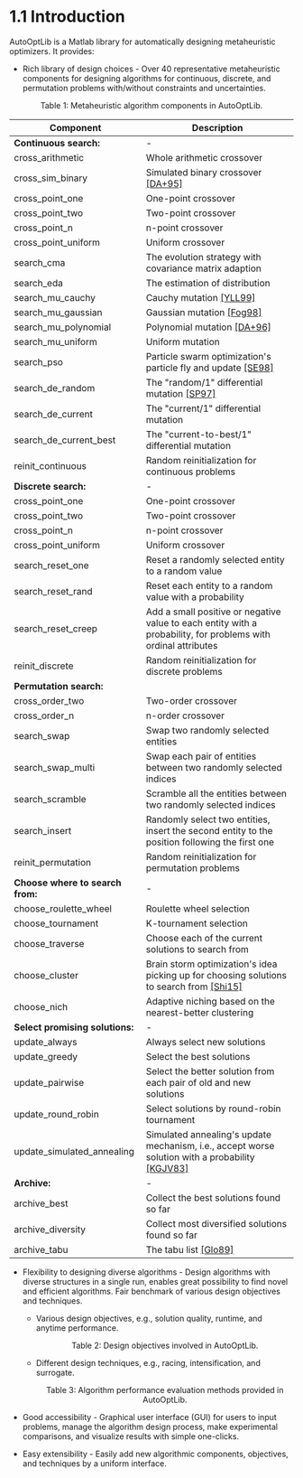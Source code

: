 # 1.1 Introduction

AutoOptLib is a Matlab library for automatically designing metaheuristic optimizers. It provides:
+ Rich library of design choices - Over 40 representative metaheuristic components for designing algorithms for continuous, discrete, and permutation problems with/without constraints and uncertainties.

<a name="table1"></a>
<div style="text-align: center;">Table 1: Metaheuristic algorithm components in AutoOptLib.</div>

| Component                        | Description                                                                                                                      |
|----------------------------------|----------------------------------------------------------------------------------------------------------------------------------|
| **Continuous search:**           | -                                                                                                                                |
| cross\_arithmetic                | Whole arithmetic crossover                                                                                                       |
| cross\_sim\_binary               | Simulated binary crossover [[DA+95]](../References/ref.html#DA+95)                                                               |
| cross\_point\_one                | One-point crossover                                                                                                              |
| cross\_point\_two                | Two-point crossover                                                                                                              |
| cross\_point\_n                  | n-point crossover                                                                                                                |
| cross\_point\_uniform            | Uniform crossover                                                                                                                |
| search\_cma                      | The evolution strategy with covariance matrix adaption                                                                           |
| search\_eda                      | The estimation of distribution                                                                                                   |
| search\_mu\_cauchy               | Cauchy mutation   [[YLL99]](../References/ref.html#YLL99)                                                                        |
| search\_mu\_gaussian             | Gaussian mutation [[Fog98]](../References/ref.html#Fog98)                                                                        |
| search\_mu\_polynomial           | Polynomial mutation [[DA+96]](../References/ref.html#DA+96)                                                                      |
| search\_mu\_uniform              | Uniform mutation                                                                                                                 |
| search\_pso                      | Particle swarm optimization's particle fly and update [[SE98]](../References/ref.html#SE98)                                      |
| search\_de\_random               | The "random/1" differential mutation    [[SP97]](../References/ref.html#SP97)                                                    |
| search\_de\_current              | The "current/1" differential mutation                                                                                            |
| search\_de\_current\_best        | The "current-to-best/1" differential mutation                                                                                    |
| reinit\_continuous               | Random reinitialization for continuous problems                                                                                  |
| **Discrete search:**             | -                                                                                                                                |
| cross\_point\_one                | One-point crossover                                                                                                              |
| cross\_point\_two                | Two-point crossover                                                                                                              |
| cross\_point\_n                  | n-point crossover                                                                                                                |
| cross\_point\_uniform            | Uniform crossover                                                                                                                |
| search\_reset\_one               | Reset a randomly selected entity to a random value                                                                               |
| search\_reset\_rand              | Reset each entity to a random value with a probability                                                                           |
| search\_reset\_creep             | Add a small positive or negative value to each entity with a probability, for problems with ordinal attributes                   |
| reinit\_discrete                 | Random reinitialization for discrete problems                                                                                    |
| **Permutation search:**          |                                                                                                                                  |
| cross\_order\_two                | Two-order crossover                                                                                                              |
| cross\_order\_n                  | n-order crossover                                                                                                                |
| search\_swap                     | Swap two randomly selected entities                                                                                              |
| search\_swap\_multi              | Swap each pair of entities between two randomly selected indices                                                                 |
| search\_scramble                 | Scramble all the entities between two randomly selected indices                                                                  |
| search\_insert                   | Randomly select two entities, insert the second entity to the position following the first one                                   |
| reinit\_permutation              | Random reinitialization for permutation problems                                                                                 |
| **Choose where to search from:** | -                                                                                                                                |
| choose\_roulette\_wheel          | Roulette wheel selection                                                                                                         |
| choose\_tournament               | K-tournament selection                                                                                                           |
| choose\_traverse                 | Choose each of the current solutions to search from                                                                              |
| choose\_cluster                  | Brain storm optimization's idea picking up for choosing solutions to search from [[Shi15]](../References/ref.html#Shi15)         |
| choose\_nich                     | Adaptive niching based on the nearest-better clustering                                                                          |
| **Select promising solutions:**  | -                                                                                                                                |
| update\_always                   | Always select new solutions                                                                                                      |
| update\_greedy                   | Select the best solutions                                                                                                        |
| update\_pairwise                 | Select the better solution from each pair of old and new solutions                                                               |
| update\_round\_robin             | Select solutions by round-robin tournament                                                                                       |
| update\_simulated\_annealing     | Simulated annealing's update mechanism, i.e., accept worse solution with a probability [[KGJV83]](../References/ref.html#KGJV83) |
| **Archive:**                     | -                                                                                                                                |
| archive\_best                    | Collect the best solutions found so far                                                                                          |
| archive\_diversity               | Collect most diversified solutions found so far                                                                                  |
| archive\_tabu                    | The tabu list [[Glo89]](../References/ref.html#Glo89)                                                                            |



+ Flexibility to designing diverse algorithms - Design algorithms with diverse structures in a single run, enables great possibility to find novel and efficient algorithms.
 Fair benchmark of various design objectives and techniques. 
  + Various design objectives, e.g., solution quality, runtime, and anytime performance.
    
    <a name="table2"></a>
    <div style="text-align: center;">Table 2: Design objectives involved in AutoOptLib.</div>

  + Different design techniques, e.g., racing, intensification, and surrogate.
    
    <a name="table3"></a>
    <div style="text-align: center;">Table 3: Algorithm performance evaluation methods provided in AutoOptLib.</div>

+ Good accessibility - Graphical user interface (GUI) for users to input problems, manage the algorithm design process, make experimental comparisons, and visualize results with simple one-clicks.
+ Easy extensibility - Easily add new algorithmic components, objectives, and techniques by a uniform interface.
